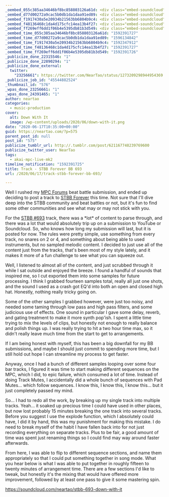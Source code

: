 ```yaml
---
_oembed_055c385aa34646bf8bc858803126a61d: <div class="embed-soundcloud"><iframe title="STBB 693 - Down With It by NearTao" width="584" height="400" scrolling="no" frameborder="no" src="https://w.soundcloud.com/player/?visual=true&url=https%3A%2F%2Fapi.soundcloud.com%2Ftracks%2F841406611&show_artwork=true&maxwidth=584&maxheight=876&dnt=1"></iframe></div>
_oembed_d77d00272a9cac5b0db1da1daa91ed89: <div class="embed-soundcloud"><iframe title="STBB 693 - Down With It by NearTao" width="750" height="400" scrolling="no" frameborder="no" src="https://w.soundcloud.com/player/?visual=true&url=https%3A%2F%2Fapi.soundcloud.com%2Ftracks%2F841406611&show_artwork=true&maxwidth=750&maxheight=1000&dnt=1"></iframe></div>
_oembed_f1917430a5e20934b21563bb6804b9c4: <div class="embed-soundcloud"><iframe title="STBB 693 - Down With It by NearTao" width="500" height="400" scrolling="no" frameborder="no" src="https://w.soundcloud.com/player/?visual=true&url=https%3A%2F%2Fapi.soundcloud.com%2Ftracks%2F841406611&show_artwork=true&maxwidth=500&maxheight=750&dnt=1"></iframe></div>
_oembed_f48136468c1da4d175cfc14ea13b4f27: <div class="embed-soundcloud"><iframe title="STBB 693 - Down With It by NearTao" width="580" height="400" scrolling="no" frameborder="no" src="https://w.soundcloud.com/player/?visual=true&url=https%3A%2F%2Fapi.soundcloud.com%2Ftracks%2F841406611&show_artwork=true&maxwidth=580&maxheight=870&dnt=1"></iframe></div>
_oembed_ff269eff6dd1f06b4e5395db81b3d549: <div class="embed-soundcloud"><iframe title="STBB 693 - Down With It by NearTao" width="776" height="400" scrolling="no" frameborder="no" src="https://w.soundcloud.com/player/?visual=true&url=https%3A%2F%2Fapi.soundcloud.com%2Ftracks%2F841406611&show_artwork=true&maxwidth=776&maxheight=1000&dnt=1"></iframe></div>
_oembed_time_055c385aa34646bf8bc858803126a61d: "1592391727"
_oembed_time_d77d00272a9cac5b0db1da1daa91ed89: "1596134842"
_oembed_time_f1917430a5e20934b21563bb6804b9c4: "1592347912"
_oembed_time_f48136468c1da4d175cfc14ea13b4f27: "1592391727"
_oembed_time_ff269eff6dd1f06b4e5395db81b3d549: "1592391726"
_publicize_done_22315546: "1"
_publicize_done_22890294: "1"
_publicize_done_external:
  twitter:
    "23256661": https://twitter.com/NearTao/status/1273209298944954369
_publicize_job_id: "45544882524"
_thumbnail_id: "576"
_wpas_done_23256661: "1"
_wpas_done_24391465: "1"
author: neartao
categories:
  - music-production
cover:
  alt: Down With It
  image: /wp-content/uploads/2020/06/down-with-it.png
date: "2020-06-17T10:35:00+00:00"
guid: https://neartao.com/?p=575
parent_post_id: null
post_id: "575"
publicize_tumblr_url: http://.tumblr.com/post/621167748239769600
publicize_twitter_user: NearTao
tags:
  - akai-mpc-live-mk2
timeline_notification: "1592391725"
title: Track - STBB Forever BB 693
url: /2020/06/17/track-stbb-forever-bb-693/

---
```

Well I rushed my [MPC Forums](https://www.mpc-forums.com) beat battle submission, and ended up deciding to post a track to [STBB Forever](https://stbbforever.com/index.php) this time. Not sure that I'll dive deep into the STBB community and beat battles or not, but it's fun to find some other communities and see what may or may not stick with you.

For the [STBB #693](https://stbbforever.com/viewtopic.php?f=2&t=674) track, there was a \*lot\* of content to parse through, and there was a lot that would absolutely trip up on a submission to YouTube or Soundcloud. So, who knows how long my submission will last, but it is posted for now. The rules were pretty simple, use something from every track, no snares on 2 or 4, and something about being able to used instruments, but no sampled melodic content. I decided to just use all of the content just from the tracks, that's been most of my style lately, and it makes it more of a fun challenge to see what you can squeeze out.

Well, I listened to almost all of the content, and just scrubbed through it while I sat outside and enjoyed the breeze. I found a handful of sounds that inspired me, so I cut exported them into some samples for future processing. I think I grabbed fourteen samples total, really all just one shots, and the sound I used as a crash got EQ'd into both an open and closed high hat. Honestly, nothing really tricky going on.

Some of the other samples I grabbed however, were just too noisy, and needed some taming through low pass and high pass filters, and some judicious use of effects. One sound in particular I gave some delay, reverb, and gating treatment to make it more synth pop'ish. I spent a little time trying to mix the levels of clips, but honestly not enough to really balance and polish things up. I was really trying to hit a two hour time max, so it didn't really leave much time from the start to get to arrangements.

If I am being honest with myself, this has been a big downfall for my BB submissions, and maybe I should just commit to spending more time, but I still hold out hope I can streamline my process to get faster.

Anyway, once I had a bunch of different samples looping over some four bar tracks, I figured it was time to start making different sequences on the MPC, which I did, to epic failure, which consumed a lot of time. Instead of doing Track Mutes, I accidentally did a whole bunch of sequences with Pad Mutes... which follow sequences. I know this, I know this, I know this... but it just completely passed my mind.

So... I had to redo all the work, by breaking up my single track into multiple tracks. Yeah... it soaked up precious time I could have used in other places, but now lost probably 15 minutes breaking the one track into several tracks. Before you suggest I use the explode function, which I absolutely could have, I did it by hand, this was my punishment for making this mistake. I do need to break myself of the habit I have fallen back into for not just recording everything on separate tracks. Plus to be fair, a good amount of time was spent just renaming things so I could find may way around faster afterwards.

From here, I was able to flip to different sequence sections, and name them appropriately so that I could put something together in song mode. What you hear below is what I was able to put together in roughly fifteen to twenty minutes of arrangement time. There are a few sections I'd like to tweak, but honestly it's the mixing that would have offered more improvement, followed by at least one pass to give it some mastering spin.

https://soundcloud.com/neartao/stbb-693-down-with-it
